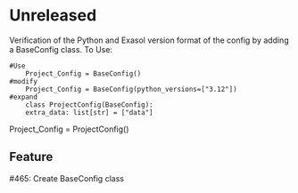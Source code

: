 # Unreleased

Verification of the Python and Exasol version format of the config by adding a BaseConfig class. To Use:
    
    #Use
        Project_Config = BaseConfig()
    #modify
        Project_Config = BaseConfig(python_versions=["3.12"])
    #expand
        class ProjectConfig(BaseConfig):
        extra_data: list[str] = ["data"]

Project_Config = ProjectConfig()

## Feature

#465: Create BaseConfig class